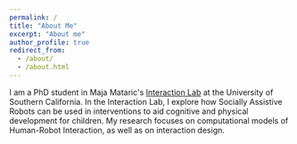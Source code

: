 ```yaml
---
permalink: /
title: "About Me"
excerpt: "About me"
author_profile: true
redirect_from: 
  - /about/
  - /about.html
---
```


I am a PhD student in Maja Mataric's [Interaction Lab](http://robotics.usc.edu/interaction/) at the University of Southern California. In the Interaction Lab, I explore how Socially Assistive Robots can be used in interventions to aid cognitive and physical development for children. My research focuses on computational models of Human-Robot Interaction, as well as on interaction design.  

